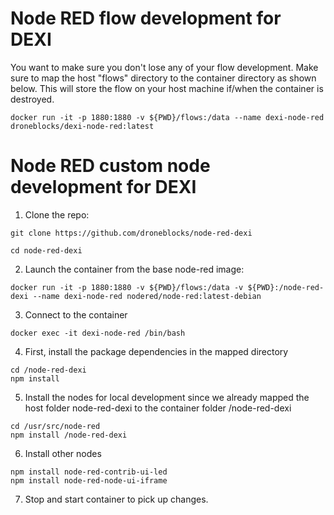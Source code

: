 # Node RED flow development for DEXI
 
You want to make sure you don't lose any of your flow development. Make sure to map the host "flows" directory to the container directory as shown below. This will store the flow on your host machine if/when the container is destroyed.

```docker run -it -p 1880:1880 -v ${PWD}/flows:/data --name dexi-node-red droneblocks/dexi-node-red:latest```

# Node RED custom node development for DEXI

1. Clone the repo:

```
git clone https://github.com/droneblocks/node-red-dexi

cd node-red-dexi
```

2. Launch the container from the base node-red image:

```
docker run -it -p 1880:1880 -v ${PWD}/flows:/data -v ${PWD}:/node-red-dexi --name dexi-node-red nodered/node-red:latest-debian
```

3. Connect to the container
```
docker exec -it dexi-node-red /bin/bash
```

4. First, install the package dependencies in the mapped directory
```
cd /node-red-dexi
npm install
```

5. Install the nodes for local development since we already mapped the host folder node-red-dexi to the container folder /node-red-dexi
```
cd /usr/src/node-red
npm install /node-red-dexi
```

6. Install other nodes

```
npm install node-red-contrib-ui-led
npm install node-red-node-ui-iframe
```

7. Stop and start container to pick up changes.
